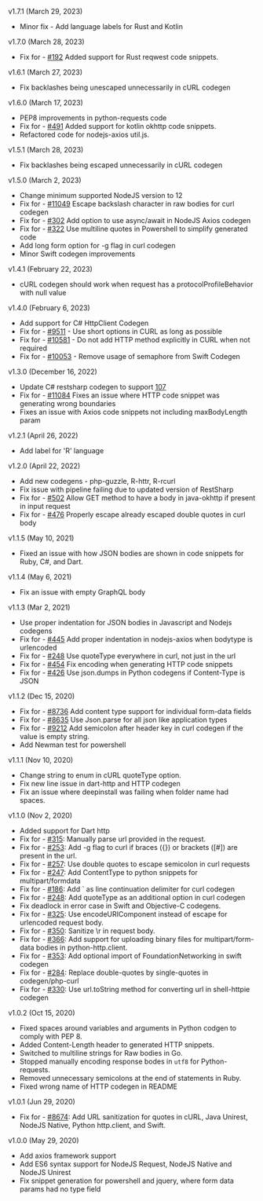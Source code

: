 v1.7.1 (March 29, 2023)
* Minor fix - Add language labels for Rust and Kotlin

v1.7.0 (March 28, 2023)
* Fix for - [#192](https://github.com/postmanlabs/postman-code-generators/issues/192) Added support for Rust reqwest code snippets.

v1.6.1 (March 27, 2023)
* Fix backlashes being unescaped unnecessarily in cURL codegen

v1.6.0 (March 17, 2023)
* PEP8 improvements in python-requests code
* Fix for - [#491](https://github.com/postmanlabs/postman-code-generators/issues/491) Added support for kotlin okhttp code snippets.
* Refactored code for nodejs-axios util.js.

v1.5.1 (March 28, 2023)
* Fix backlashes being escaped unnecessarily in cURL codegen

v1.5.0 (March 2, 2023)
* Change minimum supported NodeJS version to 12
* Fix for - [#11049](https://github.com/postmanlabs/postman-app-support/issues/11049) Escape backslash character in raw bodies for curl codegen
* Fix for - [#302](https://github.com/postmanlabs/postman-code-generators/issues/302) Add option to use async/await in NodeJS Axios codegen
* Fix for - [#322](https://github.com/postmanlabs/postman-code-generators/issues/322) Use multiline quotes in Powershell to simplify generated code
* Add long form option for -g flag in curl codegen
* Minor Swift codegen improvements

v1.4.1 (February 22, 2023)
* cURL codegen should work when request has a protocolProfileBehavior with null value

v1.4.0 (February 6, 2023)
* Add support for C# HttpClient Codegen
* Fix for - [#9511](https://github.com/postmanlabs/postman-app-support/issues/9511) - Use short options in CURL as long as possible
* Fix for - [#10581](https://github.com/postmanlabs/postman-app-support/issues/10581) - Do not add HTTP method explicitly in CURL when not required
* Fix for - [#10053](https://github.com/postmanlabs/postman-app-support/issues/10053) - Remove usage of semaphore from Swift Codegen

v1.3.0 (December 16, 2022)
* Update C# restsharp codegen to support [107](https://restsharp.dev/v107/)
* Fix for - [#11084](https://github.com/postmanlabs/postman-app-support/issues/11084) Fixes an issue where HTTP code snippet was generating wrong boundaries
* Fixes an issue with Axios code snippets not including maxBodyLength param

v1.2.1 (April 26, 2022)
* Add label for 'R' language

v1.2.0 (April 22, 2022)
* Add new codegens - php-guzzle, R-httr, R-rcurl
* Fix issue with pipeline failing due to updated version of RestSharp
* Fix for - [#502](https://github.com/postmanlabs/postman-code-generators/issues/502) Allow GET method to have a body in java-okhttp if present in input request
* Fix for - [#476](https://github.com/postmanlabs/postman-code-generators/pull/476) Properly escape already escaped double quotes in curl body

v1.1.5 (May 10, 2021)
* Fixed an issue with how JSON bodies are shown in code snippets for Ruby, C#, and Dart.

v1.1.4 (May 6, 2021)
* Fix an issue with empty GraphQL body

v1.1.3 (Mar 2, 2021)
* Use proper indentation for JSON bodies in Javascript and Nodejs codegens
* Fix for - [#445](https://github.com/postmanlabs/postman-code-generators/issues/445) Add proper indentation in nodejs-axios when bodytype is urlencoded
* Fix for - [#248](https://github.com/postmanlabs/postman-code-generators/issues/248) Use quoteType everywhere in curl, not just in the url
* Fix for - [#454](https://github.com/postmanlabs/postman-code-generators/issues/454) Fix encoding when generating HTTP code snippets
* Fix for - [#426](https://github.com/postmanlabs/postman-code-generators/issues/426) Use json.dumps in Python codegens if Content-Type is JSON

v1.1.2 (Dec 15, 2020)
* Fix for - [#8736](https://github.com/postmanlabs/postman-app-support/issues/8736) Add content type support for individual form-data fields
* Fix for - [#8635](https://github.com/postmanlabs/postman-app-support/issues/8635) Use Json.parse for all json like application types
* Fix for - [#9212](https://github.com/postmanlabs/postman-app-support/issues/9212) Add semicolon after header key in curl codegen if the value is empty string. 
* Add Newman test for powershell

v1.1.1 (Nov 10, 2020)
* Change string to enum in cURL quoteType option.
* Fix new line issue in dart-http and HTTP codegen
* Fix an issue where deepinstall was failing when folder name had spaces.

v1.1.0 (Nov 2, 2020)
* Added support for Dart http
* Fix for - [#315](https://github.com/postmanlabs/postman-code-generators/issues/315): Manually parse url provided in the request.
* Fix for - [#253](https://github.com/postmanlabs/postman-code-generators/issues/253): Add -g flag to curl if braces ({}) or brackets ([#]) are present in the url.
* Fix for - [#257](https://github.com/postmanlabs/postman-code-generators/issues/257): Use double quotes to escape semicolon in curl requests
* Fix for - [#247](https://github.com/postmanlabs/postman-code-generators/issues/247): Add ContentType to python snippets for multipart/formdata
* Fix for - [#186](https://github.com/postmanlabs/postman-code-generators/issues/186): Add ` as line continuation delimiter for curl codegen
* Fix for - [#248](https://github.com/postmanlabs/postman-code-generators/issues/248): Add quoteType as an additional option in curl codegen
* Fix deadlock in error case in Swift and Objective-C codegens.
* Fix for - [#325](https://github.com/postmanlabs/postman-code-generators/issues/325): Use encodeURIComponent instead of escape for urlencoded request body.
* Fix for - [#350](https://github.com/postmanlabs/postman-code-generators/issues/350): Sanitize \r in request body.
* Fix for - [#366](https://github.com/postmanlabs/postman-code-generators/issues/366): Add support for uploading binary files for multipart/form-data bodies in python-http.client.
* Fix for - [#353](https://github.com/postmanlabs/postman-code-generators/issues/353): Add optional import of FoundationNetworking in swift codegen
* Fix for - [#284](https://github.com/postmanlabs/postman-code-generators/issues/284): Replace double-quotes by single-quotes in codegen/php-curl
* Fix for - [#330](https://github.com/postmanlabs/postman-code-generators/issues/330): Use url.toString method for converting url in shell-httpie codegen

v1.0.2 (Oct 15, 2020)
* Fixed spaces around variables and arguments in Python codgen to comply with PEP 8.
* Added Content-Length header to generated HTTP snippets.
* Switched to multiline strings for Raw bodies in Go.
* Stopped manually encoding response bodes in `utf8` for Python-requests.
* Removed unnecessary semicolons at the end of statements in Ruby.
* Fixed wrong name of HTTP codegen in README

v1.0.1 (Jun 29, 2020)
- Fix for - [#8674](https://github.com/postmanlabs/postman-app-support/issues/8674): Add URL sanitization for quotes in cURL, Java Unirest, NodeJS Native, Python http.client, and Swift. 

v1.0.0 (May 29, 2020)
- Add axios framework support
- Add ES6 syntax support for NodeJS Request, NodeJS Native and NodeJS Unirest
- Fix snippet generation for powershell and jquery, where form data params had no type field
